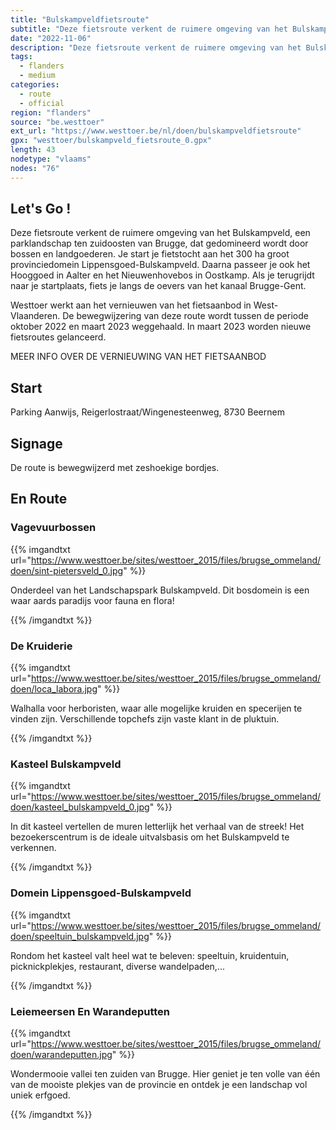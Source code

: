 ```yaml
---
title: "Bulskampveldfietsroute"
subtitle: "Deze fietsroute verkent de ruimere omgeving van het Bulskampveld, een parklandschap ten zuidoosten van Brugge, dat gedomineerd wordt door bossen en landgoederen"
date: "2022-11-06"
description: "Deze fietsroute verkent de ruimere omgeving van het Bulskampveld, een parklandschap ten zuidoosten van Brugge, dat gedomineerd wordt door bossen en landgoederen" 
tags:
  - flanders
  - medium
categories: 
  - route
  - official
region: "flanders"
source: "be.westtoer"
ext_url: "https://www.westtoer.be/nl/doen/bulskampveldfietsroute"
gpx: "westtoer/bulskampveld_fietsroute_0.gpx"
length: 43
nodetype: "vlaams"
nodes: "76"
---
```


## Let's Go !

Deze fietsroute verkent de ruimere omgeving van het Bulskampveld, een parklandschap ten zuidoosten van Brugge, dat gedomineerd wordt door bossen en landgoederen. Je start je fietstocht aan het 300 ha groot provinciedomein Lippensgoed-Bulskampveld. Daarna passeer je ook het Hooggoed in Aalter en het Nieuwenhovebos in Oostkamp. Als je terugrijdt naar je startplaats, fiets je langs de oevers van het kanaal Brugge-Gent.

Westtoer werkt aan het vernieuwen van het fietsaanbod in West-Vlaanderen. De bewegwijzering van deze route wordt tussen de periode oktober 2022 en maart 2023 weggehaald. In maart 2023 worden nieuwe fietsroutes gelanceerd.

MEER INFO OVER DE VERNIEUWING VAN HET FIETSAANBOD

## Start 

Parking Aanwijs, Reigerlostraat/Wingenesteenweg, 8730 Beernem

## Signage

De route is bewegwijzerd met zeshoekige bordjes.

## En Route

### Vagevuurbossen

{{% imgandtxt url="https://www.westtoer.be/sites/westtoer_2015/files/brugse_ommeland/doen/sint-pietersveld_0.jpg" %}}

Onderdeel van het Landschapspark Bulskampveld. Dit bosdomein is een waar aards paradijs voor fauna en flora!

{{% /imgandtxt %}}

### De Kruiderie

{{% imgandtxt url="https://www.westtoer.be/sites/westtoer_2015/files/brugse_ommeland/doen/loca_labora.jpg" %}}

Walhalla voor herboristen, waar alle mogelijke kruiden en specerijen te vinden zijn. Verschillende topchefs zijn vaste klant in de pluktuin.

{{% /imgandtxt %}}

### Kasteel Bulskampveld

{{% imgandtxt url="https://www.westtoer.be/sites/westtoer_2015/files/brugse_ommeland/doen/kasteel_bulskampveld_0.jpg" %}}

In dit kasteel vertellen de muren letterlijk het verhaal van de streek! Het bezoekerscentrum is de ideale uitvalsbasis om het Bulskampveld te verkennen.

{{% /imgandtxt %}}

### Domein Lippensgoed-Bulskampveld

{{% imgandtxt url="https://www.westtoer.be/sites/westtoer_2015/files/brugse_ommeland/doen/speeltuin_bulskampveld.jpg" %}}

Rondom het kasteel valt heel wat te beleven: speeltuin, kruidentuin, picknickplekjes, restaurant, diverse wandelpaden,...

{{% /imgandtxt %}}

### Leiemeersen En Warandeputten

{{% imgandtxt url="https://www.westtoer.be/sites/westtoer_2015/files/brugse_ommeland/doen/warandeputten.jpg" %}}

Wondermooie vallei ten zuiden van Brugge. Hier geniet je ten volle van één van de mooiste plekjes van de provincie en ontdek je een landschap vol uniek erfgoed.

{{% /imgandtxt %}}